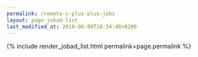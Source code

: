 ```yaml
---
permalink: /remote-c-plus-plus-jobs
layout: page-jobad-list
last_modified_at: 2019-08-09T18:34:48+0200
---
```

{% include render_jobad_list.html permalink=page.permalink %}
